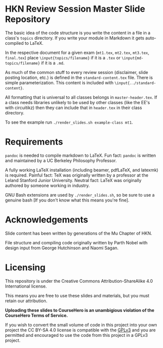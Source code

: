# HKN Review Session Master Slide Repository

The basic idea of the code structure is you write the content in a file in a class's `topics` directory.
If you write your module in Markdown it gets auto-compiled to LaTeX.

In the respective document for a given exam (`mt1.tex`, `mt2.tex`, `mt3.tex`, `final.tex`) place `\input{topics/filename}` if it is a `.tex` or `\input{md-topics/filename}` if it is a `.md`.

As much of the common stuff to every review session (disclaimer, slide posting location, etc.) is defined in the `standard-content.tex` file. There is simple parameterization. This content is included with `\input{../standard-content}`.

All formatting that is universal to all classes belongs in `master-header.tex`.
If a class needs libraries unlikely to be used by other classes (like the EE's with circuitikz) then they can include that in `header.tex` in their class directory.

To see the example run `./render_slides.sh example-class mt1`.

# Requirements

`pandoc` is needed to compile markdown to LaTeX. Fun fact: `pandoc` is written and maintained by a UC Berkeley Philosophy Professor.

A fully working LaTeX installation (including beamer, pdfLaTeX, and latexmk) is required. Painful fact: TeX was originally written by a professor at the Leland Stanford Junior University. Neutral fact: LaTeX was originally authored by someone working in industry.

GNU Bash extensions are used by `./render_slides.sh`, so be sure to use a genuine bash [If you don't know what this means you're fine].

# Acknowledgements

Slide content has been written by generations of the Mu Chapter of HKN.

File structure and compiling code originally written by Parth Nobel with design input from George Hutchinson and Naomi Sagan.

# Licensing

This repository is under the Creative Commons Attribution-ShareAlike 4.0 International license.

This means you are free to use these slides and materials, but you must retain our attribution.

**Uploading these slides to CourseHero is an unambigious violation of the CourseHero Terms of Service.**

If you wish to convert the small volume of code in this project into your own project the CC BY-SA 4.0 license is compatible with the [GPLv3](https://wiki.creativecommons.org/wiki/ShareAlike_compatibility:_GPLv3) and you are permitted and encouraged to use the code from this project in a GPLv3 project.
